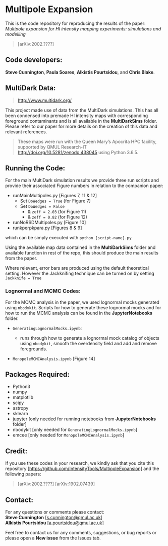 # Multipole Expansion

This is the code repository for reproducing the results of the paper:
*Multipole expansion for HI intensity mapping experiments: simulations and modelling*
> [arXiv:2002.????]

## Code developers:

**Steve Cunnington**, **Paula Soares**, **Alkistis Pourtsidou**, and **Chris Blake**.

## MultiDark Data:

> http://www.multidark.org/

This project made use of data from the MultiDark simulations. This has all been condensed into premade HI intensity maps with corresponding foreground contaminants and is all available in the **MultiDarkSims** folder. Please refer to our paper for more details on the creation of this data and relevant references.

>These maps were run with the Queen Mary’s
Apocrita HPC facility, supported by QMUL Research-IT
http://doi.org/10.5281/zenodo.438045 using Python 3.6.5.

## Running the Code:

For the main MultiDark simulation results we provide three run scripts and provide their associated Figure numbers in relation to the companion paper:
 - runMainMultipoles.py [Figures 7, 11 & 12]
    - Set `DoWedges = True` (for Figure 7)
    - Set `DoWedges = False`
      - & `zeff = 2.03` (for Figure 11)
      - & `zeff = 0.82` (for Figure 12)    
 - runNoRSDMultipoles.py [Figure 10]
 - runkperpkpara.py [Figures 8 & 9]

which can be simply executed with `python [script-name].py`

Using the available map data contained in the **MultiDarkSims** folder and available function in rest of the repo, this should produce the main results from the paper.

Where relevant, error bars are produced using the default theoretical setting. However the Jackknifing technique can be turned on by setting `Jackknife = True`

### Lognormal and MCMC Codes:

For the MCMC analysis in the paper, we used lognormal mocks generated using `nbodykit`. Scripts for how to generate these lognormal mocks and for how to run the MCMC analysis can be found in the **JupyterNotebooks** folder.

 - `GeneratingLognormalMocks.ipynb`:
    - runs through how to generate a lognormal mock catalog of objects using `nbodykit`, smooth the overdensity field and add and remove foregrounds.

 - `MonopoleMCMCAnalysis.ipynb` [Figure 14]

## Packages Required:

 - Python3
 - numpy
 - matplotlib
 - scipy
 - astropy
 - sklearn
 - jupyter [only needed for running notebooks from **JupyterNotebooks** folder]
 - nbodykit [only needed for `GeneratingLognormalMocks.ipynb`]
 - emcee [only needed for `MonopoleMCMCAnalysis.ipynb`]

## Credit:

If you use these codes in your research, we kindly ask
that you cite this repository [https://github.com/IntensityTools/MultipoleExpansion] and the following papers:
> [arXiv:2002.????] [arXiv:1902.07439]

## Contact:

For any questions or comments please contact:<br/>
**Steve Cunnington** [s.cunnington@qmul.ac.uk]<br/>
**Alkistis Pourtsidou** [a.pourtsidou@qmul.ac.uk]

Feel free to contact us for any comments, suggestions, or bug reports or please open a **New issue** from the Issues tab.
